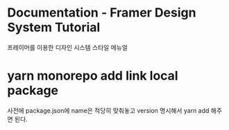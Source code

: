 # Documentation - Framer Design System Tutorial

프레이머를 이용한 디자인 시스템 스타일 메뉴얼

# yarn monorepo add link local package

사전에 package.json에 name은 적당히 맞춰놓고 version 명시해서 yarn add 해주면 된다.

